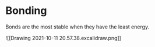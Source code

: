 # Bonding

Bonds are the most stable when they have the least energy.


![[Drawing 2021-10-11 20.57.38.excalidraw.png]]